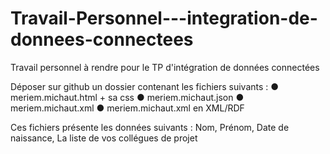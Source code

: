 # Travail-Personnel---integration-de-donnees-connectees

Travail personnel à rendre pour le TP d'intégration de données connectées

Déposer sur github un dossier contenant les fichiers suivants :
●	meriem.michaut.html + sa css
●	meriem.michaut.json
●	meriem.michaut.xml
●	meriem.michaut.xml  en XML/RDF

Ces fichiers présente les données suivants :
Nom, Prénom, Date de naissance, La liste de vos collégues de projet
